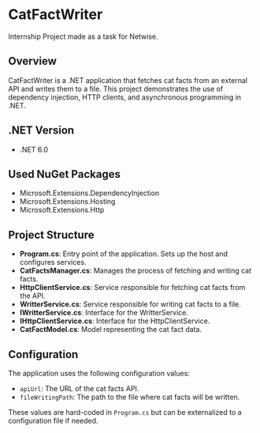 # CatFactWriter

Internship Project made as a task for Netwise.

## Overview

CatFactWriter is a .NET application that fetches cat facts from an external API and writes them to a file. This project demonstrates the use of dependency injection, HTTP clients, and asynchronous programming in .NET.

## .NET Version

- .NET 6.0

## Used NuGet Packages

- Microsoft.Extensions.DependencyInjection
- Microsoft.Extensions.Hosting
- Microsoft.Extensions.Http

## Project Structure

- **Program.cs**: Entry point of the application. Sets up the host and configures services.
- **CatFactsManager.cs**: Manages the process of fetching and writing cat facts.
- **HttpClientService.cs**: Service responsible for fetching cat facts from the API.
- **WritterService.cs**: Service responsible for writing cat facts to a file.
- **IWritterService.cs**: Interface for the WritterService.
- **IHttpClientService.cs**: Interface for the HttpClientService.
- **CatFactModel.cs**: Model representing the cat fact data.

## Configuration

The application uses the following configuration values:
- `apiUrl`: The URL of the cat facts API.
- `fileWritingPath`: The path to the file where cat facts will be written.

These values are hard-coded in `Program.cs` but can be externalized to a configuration file if needed.

